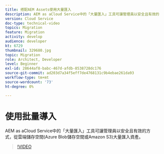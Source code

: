 ```yaml
---
title: 搭配AEM Assets使用大量匯入
description: AEM as aCloud Service中的「大量匯入」工具可讓管理員以安全且有效的方式，從雲端儲存空間(Azure Blob儲存空間或Amazon S3)大量匯入資產。
version: Cloud Service
doc-type: technical-video
topics: Migration
feature: Migration
activity: develop
audience: developer
kt: 6729
thumbnail: 329680.jpg
topic: Migration
role: Architect, Developer
level: Beginner
exl-id: 28644af8-babc-467d-afdb-8538728dc176
source-git-commit: ad203d7a34f5eff7de4768131c9b4ebae261da93
workflow-type: tm+mt
source-wordcount: '73'
ht-degree: 0%

---
```


# 使用批量導入

AEM as aCloud Service中的「大量匯入」工具可讓管理員以安全且有效的方式，從雲端儲存空間(Azure Blob儲存空間或Amazon S3)大量匯入資產。

>[!VIDEO](https://video.tv.adobe.com/v/329680/?quality=12&learn=on)
